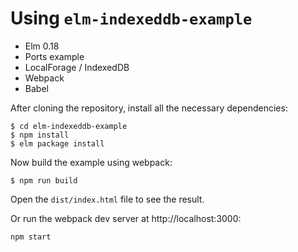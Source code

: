 # Using `elm-indexeddb-example`

- Elm 0.18
- Ports example
- LocalForage / IndexedDB
- Webpack
- Babel

After cloning the repository, install all the necessary dependencies:

```
$ cd elm-indexeddb-example
$ npm install
$ elm package install
```

Now build the example using webpack:

```
$ npm run build
```

Open the `dist/index.html` file to see the result.

Or run the webpack dev server at http://localhost:3000:

```
npm start
```
